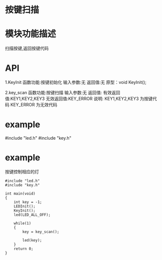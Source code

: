 # 按键扫描
# 模块功能描述
扫描按键,返回按键代码

# API
1.KeyInit
函数功能:按键初始化
输入参数:无
返回值:无
原型：void KeyInit();

2.key_scan
 函数功能:按键扫描
 输入参数:无
 返回值:
		有效返回值:KEY1,KEY2,KEY3
		无效返回值:KEY_ERROR
说明:
KEY1,KEY2,KEY3 为按键代码
KEY_ERROR 为无效代码

# example
#include "led.h"
#include "key.h"

# example
按键控制相应的灯
```
#include "led.h"
#include "key.h"

int main(void)
{
	int key = -1;
	LEDInit();
	KeyInit();
	led(LED_ALL_OFF);
	
	while(1)
	{
		key = key_scan();
		
		led(key);
	}
	return 0;
}
```